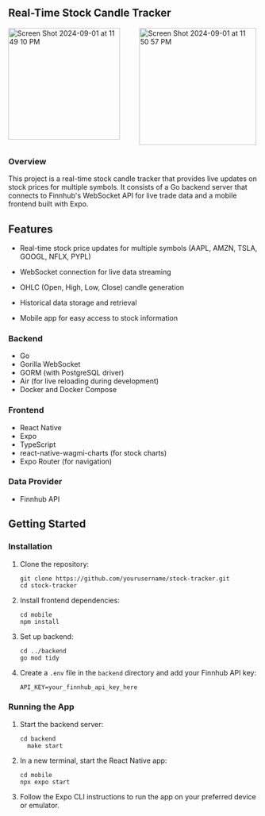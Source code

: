 ## Real-Time Stock Candle Tracker
<div style="display: flex; justify-content: space-between; max-width: 500px;">
  <img width="225" alt="Screen Shot 2024-09-01 at 11 49 10 PM" src="https://github.com/user-attachments/assets/5b46cb7b-416d-447c-86ae-f4d30d4e2d83">
  <img width="236" alt="Screen Shot 2024-09-01 at 11 50 57 PM" src="https://github.com/user-attachments/assets/e56934fe-48e0-4b29-8de7-0e059d1b8755">
</div>

### Overview
This project is a real-time stock candle tracker that provides live updates on stock prices for multiple symbols. It consists of a Go backend server that connects to Finnhub's WebSocket API for live trade data and a mobile frontend built with Expo.
 ## Features
- Real-time stock price updates for multiple symbols (AAPL, AMZN, TSLA, GOOGL, NFLX, PYPL)

- WebSocket connection for live data streaming

- OHLC (Open, High, Low, Close) candle generation

- Historical data storage and retrieval

- Mobile app for easy access to stock information

### Backend
- Go
- Gorilla WebSocket
- GORM (with PostgreSQL driver)
- Air (for live reloading during development)
- Docker and Docker Compose

### Frontend
- React Native
- Expo
- TypeScript
- react-native-wagmi-charts (for stock charts)
- Expo Router (for navigation)

### Data Provider
- Finnhub API

## Getting Started



### Installation

1. Clone the repository:
   ```
   git clone https://github.com/yourusername/stock-tracker.git
   cd stock-tracker
   ```

2. Install frontend dependencies:
   ```
   cd mobile
   npm install
   ```

3. Set up backend:
   ```
   cd ../backend
   go mod tidy
   ```

4. Create a `.env` file in the `backend` directory and add your Finnhub API key:
   ```
   API_KEY=your_finnhub_api_key_here
   ```

### Running the App

1. Start the backend server:
   ```
   cd backend
     make start
   ```

2. In a new terminal, start the React Native app:
   ```
   cd mobile
   npx expo start
   ```

3. Follow the Expo CLI instructions to run the app on your preferred device or emulator.

